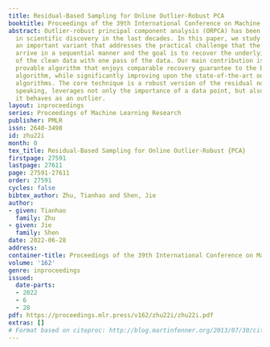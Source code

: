 ```yaml
---
title: Residual-Based Sampling for Online Outlier-Robust PCA
booktitle: Proceedings of the 39th International Conference on Machine Learning
abstract: Outlier-robust principal component analysis (ORPCA) has been broadly applied
  in scientific discovery in the last decades. In this paper, we study online ORPCA,
  an important variant that addresses the practical challenge that the data points
  arrive in a sequential manner and the goal is to recover the underlying subspace
  of the clean data with one pass of the data. Our main contribution is the first
  provable algorithm that enjoys comparable recovery guarantee to the best known batch
  algorithm, while significantly improving upon the state-of-the-art online ORPCA
  algorithms. The core technique is a robust version of the residual norm which, informally
  speaking, leverages not only the importance of a data point, but also how likely
  it behaves as an outlier.
layout: inproceedings
series: Proceedings of Machine Learning Research
publisher: PMLR
issn: 2640-3498
id: zhu22i
month: 0
tex_title: Residual-Based Sampling for Online Outlier-Robust {PCA}
firstpage: 27591
lastpage: 27611
page: 27591-27611
order: 27591
cycles: false
bibtex_author: Zhu, Tianhao and Shen, Jie
author:
- given: Tianhao
  family: Zhu
- given: Jie
  family: Shen
date: 2022-06-28
address:
container-title: Proceedings of the 39th International Conference on Machine Learning
volume: '162'
genre: inproceedings
issued:
  date-parts:
  - 2022
  - 6
  - 28
pdf: https://proceedings.mlr.press/v162/zhu22i/zhu22i.pdf
extras: []
# Format based on citeproc: http://blog.martinfenner.org/2013/07/30/citeproc-yaml-for-bibliographies/
---
```

